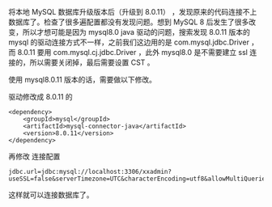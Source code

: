 将本地 MySQL 数据库升级版本后（升级到 8.0.11） ，发现原来的代码连接不上数据库了。检查了很多遍配置都没有发现问题。想到 MySQL 8
后发生了很多改变，所以才想可能是因为 mysql8.0 java 驱动的问题，搜索发现 8.0.11 版本的 mysql
的驱动连接方式不一样，之前我们这边用的是 com.mysql.jdbc.Driver ，而 8.0.11 要用
com.mysql.cj.jdbc.Driver ，此外 mysql8.0 是不需要建立 ssl 连接的，所以需要关闭掉，最后需要设置 CST 。

使用 mysql8.0.11 版本的话，需要做以下修改。

驱动修改成 8.0.11 的

    
    
    <dependency>
        <groupId>mysql</groupId>
        <artifactId>mysql-connector-java</artifactId>
        <version>8.0.11</version>
    </dependency>
    

再修改 连接配置

    
    
    jdbc.url=jdbc:mysql://localhost:3306/xxadmin?useSSL=false&serverTimezone=UTC&characterEncoding=utf8&allowMultiQueries=true
    

这样就可以连接数据库了。


